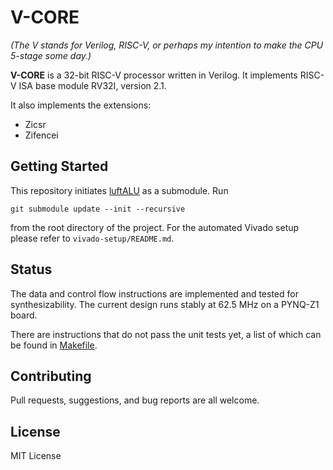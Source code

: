 # V-CORE

*(The V stands for Verilog, RISC-V, or perhaps my intention to make the CPU 5-stage some day.)*

**V-CORE** is a 32-bit RISC-V processor written in Verilog. It implements RISC-V ISA base module RV32I, version 2.1. 

It also implements the extensions:
- Zicsr
- Zifencei

## Getting Started

This repository initiates [luftALU](https://github.com/kagandikmen/luftALU) as a submodule. Run
```
git submodule update --init --recursive
```
from the root directory of the project. For the automated Vivado setup please refer to `vivado-setup/README.md`.

## Status

The data and control flow instructions are implemented and tested for synthesizability. The current design runs stably at 62.5 MHz on a PYNQ-Z1 board.

There are instructions that do not pass the unit tests yet, a list of which can be found in [Makefile](Makefile).

## Contributing

Pull requests, suggestions, and bug reports are all welcome.

## License

MIT License